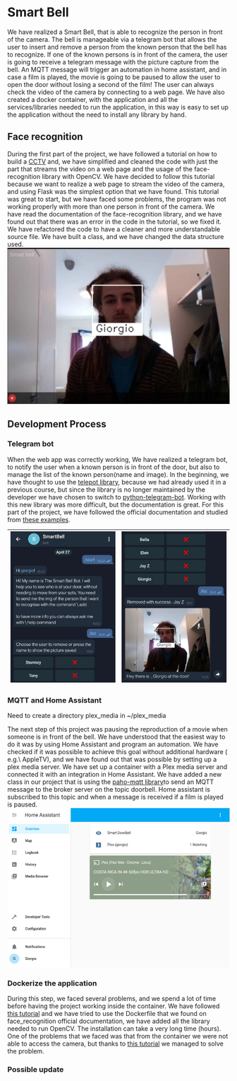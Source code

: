 # Smart Bell
We have realized a Smart Bell, that is able to recognize the person in front of the camera.
The bell is manageable via a telegram bot that allows the user to insert and remove a person from the known person that the bell has to recognize.
If one of the known persons is in front of the camera, the user is going to receive a telegram message with the picture capture from the bell.
An MQTT message will trigger an automation in home assistant, and in case a film is played, the movie is going to be paused to allow the user to open the door without losing a second of the film!
The user can always check the video of the camera by connecting to a web page.
We have also created a docker container, with the application and all the services/libraries needed to run the application, in this way is easy to set up the application without the need to install any library by hand.




## Face recognition
During the first part of the project, we have followed a tutorial on how to build a [CCTV](https://smartbuilds.io/smart-cctv-camera-flask-video-streaming-opencv-raspberry-pi/) and, we have simplified and cleaned the code with just the part that streams the video on a web page and the usage of the face-recognition library with OpenCV.
We have decided to follow this tutorial because we want to realize a web page to stream the video of the camera, and using Flask was the simplest option that we have found.
This tutorial was great to start, but we have faced some problems, the program was not working properly with more than one person in front of the camera.
We have read the documentation of the face-recognition library, and we have found out that there was an error in the code in the tutorial, so we fixed it.
We have refactored the code to have a cleaner and more understandable source file.
We have built a class, and we have changed the data structure used.
![Flask app](img/readme/faceRecognition.png)

## Development Process

### Telegram bot
When the web app was correctly working, We have realized a telegram bot, to notify the user when a known person is in front of the door, but also to manage the list of the known person(name and image).
In the beginning, we have thought to use  the [telepot library](https://telepot.readthedocs.io/en/latest/), because we had already used it in a previous course, but since the library is no longer maintained by the developer we have chosen to switch to [python-telegram-bot](https://python-telegram-bot.readthedocs.io/en/stable/).
Working with this new library was more difficult, but the documentation is great.
For this part of the project, we have followed the official documentation and studied from [these examples](https://github.com/python-telegram-bot/python-telegram-bot/tree/master/examples).

| ![Telegram bot](img/readme/telegramBot_1.jpg) | ![Telegram bot](img/readme/telegramBot_2.jpg)  |
|---|---|





### MQTT and Home Assistant

Need to create a directory plex_media in ~/plex_media


The next step of this project was pausing the reproduction of a movie when someone is in front of the bell.
We have understood that the easiest way to do it was by using Home Assistant and program an automation.
We have checked if it was possible to achieve this goal without additional hardware ( e.g.\ AppleTV), and we have found out that was possible by setting up a plex media server.
We have set up a container with a Plex media server and connected it with an integration in Home Assistant.
We have added a new class in our project that is using the [paho-mqtt library](https://pypi.org/project/paho-mqtt/)to send an MQTT message to the broker server on the topic doorbell.
Home assistant is subscribed to this topic and when a message is received if a film is played is paused.
![Home Assistant](img/readme/home_assistant.png)
### Dockerize the application
During this step, we faced several problems, and we spend a lot of time before having the project working inside the container.
We have followed [this tutorial](https://docs.docker.com/language/python/build-images/) and we have tried to use the Dockerfile that we found on face\_recognition official documentation, we have added all the library needed to run OpenCV.
The installation can take a very long time (hours).
One of the problems that we faced was that from the container we were not able to access the camera, but thanks to [this tutorial](https://medium.com/swlh/how-to-access-the-raspberry-pi-camera-inside-docker-and-opencv-5fa25e092d91) we managed to solve the problem.
### Possible update